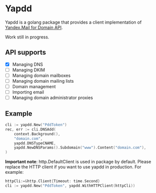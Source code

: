 # Yapdd

Yapdd is a golang package that provides a client implementation of [Yandex.Mail for Domain API](https://tech.yandex.com/domain/doc/about-docpage/).

Work still in progress.

## API supports
- [x] Managing DNS
- [ ] Managing DKIM
- [ ] Managing domain mailboxes
- [ ] Managing domain mailing lists
- [ ] Domain management
- [ ] Importing email
- [ ] Managing domain administrator proxies

## Example

```go
cli := yapdd.New("PddToken")
rec, err := cli.DNSAdd(
	context.Background(),
	"domain.com",
	yapdd.DNSTypeCNAME,
	yapdd.NewDNSParams().Subdomain("www").Content("domain.com"),
)
```

**Important note**: http.DefaultClient is used in package by default. Please replace the HTTP client if you want to use yapdd in production.
For example:
```go
httpCli:=&http.Client{Timeout: time.Second}
cli := yapdd.New("PddToken", yapdd.WithHTTPClient(httpCli))
```